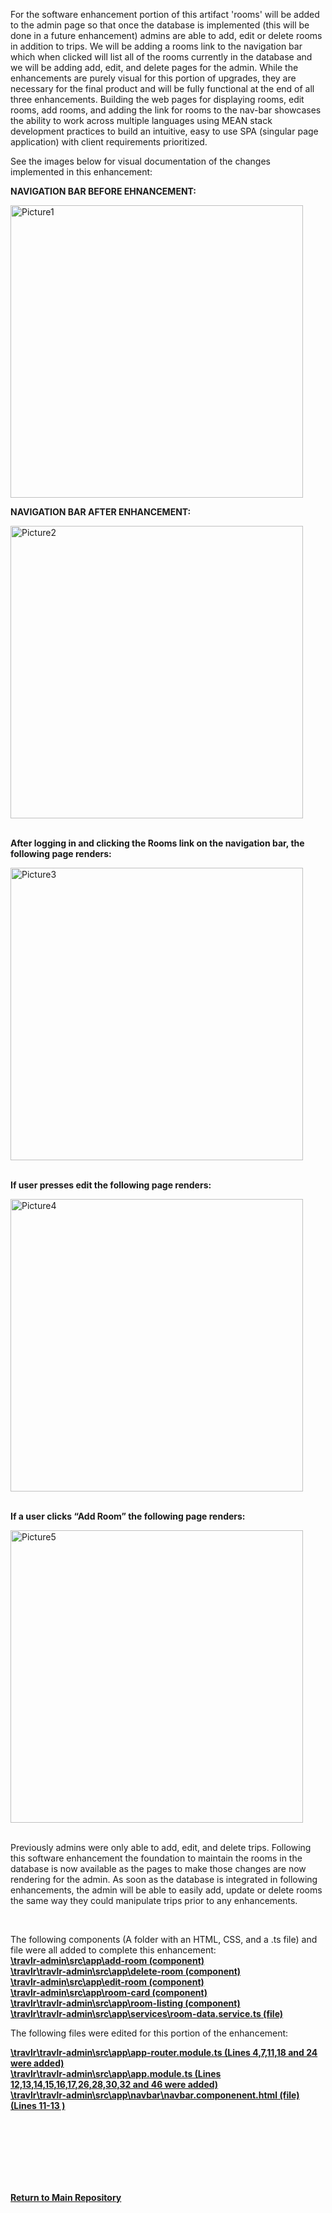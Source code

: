 For the software enhancement portion of this artifact 'rooms' will be added to the admin page so that once the database is implemented (this will be done in a future enhancement) admins are able to add, edit or delete rooms in addition to trips. We will be adding a rooms link to the navigation bar which when clicked will list all of the rooms currently in the database and we will be adding add, edit, and delete pages for the admin. While the enhancements are purely visual for this portion of upgrades, they are necessary for the final product and will be fully functional at the end of all three enhancements. Building the web pages for displaying rooms, edit rooms, add rooms, and adding the link for rooms to the nav-bar showcases the ability to work across multiple languages using MEAN stack development practices to build an intuitive, easy to use SPA (singular page application) with client requirements prioritized. 

See the images below for visual documentation of the changes implemented in this enhancement: 



**NAVIGATION BAR BEFORE EHNANCEMENT:** 


<img width="468" alt="Picture1" src="https://github.com/JessicaDuft/CS499-Capstone/assets/130928718/524b1175-64d3-43f1-a883-96b31ed9bf4a">



**NAVIGATION BAR AFTER ENHANCEMENT:** 

<img width="468" alt="Picture2" src="https://github.com/JessicaDuft/CS499-Capstone/assets/130928718/9cf63949-8275-47f2-94d4-c9889817fcc5">



<br />
<br />

**After logging in and clicking the Rooms link on the navigation bar, the following page renders:** 

<img width="468" alt="Picture3" src="https://github.com/JessicaDuft/CS499-Capstone/assets/130928718/683ef659-1f99-4605-b533-7f41ab5d28f6">

<br />
<br />

**If user presses edit the following page renders:**

<img width="468" alt="Picture4" src="https://github.com/JessicaDuft/CS499-Capstone/assets/130928718/3457a1ee-be4b-406d-b0bd-a523a1cc9124">

<br />
<br />


**If a user clicks “Add Room” the following page renders:**

 <img width="468" alt="Picture5" src="https://github.com/JessicaDuft/CS499-Capstone/assets/130928718/61f76016-483b-4c0a-97fe-98c0279b4478">

 <br />
 <br />

 Previously admins were only able to add, edit, and delete trips. Following this software enhancement the foundation to maintain the rooms in the database is now available as the pages to make those changes are now rendering for the admin. As soon as the database is integrated in following enhancements, the admin will be able to easily add, update or delete rooms the same way they could manipulate trips prior to any enhancements. 
 <br />

 <br /> 
 
The following components (A folder with an HTML, CSS, and a .ts file) and file were all added to complete this enhancement: 
<br />
[**\travlr-admin\src\app\add-room (component)**](https://github.com/JessicaDuft/Software_Enhancement/tree/main/add-room)
<br />
[**\travlr\travlr-admin\src\app\delete-room (component)**](https://github.com/JessicaDuft/Software_Enhancement/tree/main/delete-room)
<br />
[**\travlr-admin\src\app\edit-room (component)**](https://github.com/JessicaDuft/Software_Enhancement/tree/main/edit-room)
<br />
[**\travlr-admin\src\app\room-card (component)**](https://github.com/JessicaDuft/Software_Enhancement/tree/main/room-card)
<br />
[**\travlr\travlr-admin\src\app\room-listing (component)**](https://github.com/JessicaDuft/Software_Enhancement/tree/main/room-listing)
<br />
[**\travlr\travlr-admin\src\app\services\room-data.service.ts (file)**](https://github.com/JessicaDuft/Software_Enhancement/blob/main/room-data.service.ts)
<br />


The following files were edited for this portion of the enhancement: 
<br />

[**\travlr\travlr-admin\src\app\app-router.module.ts  (Lines 4,7,11,18 and 24 were added)**](https://github.com/JessicaDuft/Software_Enhancement/blob/main/app-router.module.ts)
<br />
[**\travlr\travlr-admin\src\app\app.module.ts (Lines 12,13,14,15,16,17,26,28,30,32 and 46 were added)**](https://github.com/JessicaDuft/Software_Enhancement/blob/main/app.module.ts)
<br/>
[**\travlr\travlr-admin\src\app\navbar\navbar.componenent.html (file) (Lines 11-13 )**](https://github.com/JessicaDuft/Software_Enhancement/tree/main/navbar)
<br />

<br/> 
<br/>
<br/> 
<br/>
<br/> 
<br/>

[**Return to Main Repository**](https://github.com/JessicaDuft/CS499-Capstone)


